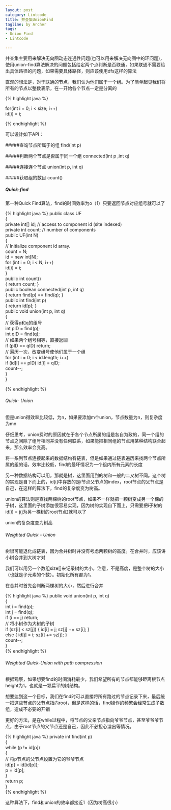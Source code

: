 ```yaml
---
layout: post
category: Lintcode
title: 并查集UnionFind
tagline: by Archer
tags:
- Union Find
- Lintcode

---
```


并查集主要用来解决无向图动态连通性问题(也可以用来解决无向图中的环问题)，使用union-find算法解决的问题包括给定两个点判断是否联通，如果联通不需要给出具体路径的问题，如果需要具体路径，则应该使用dfs这样的算法

直观的想法是，对于联通的节点，我们认为他们属于一个组。为了简单起见我们将所有的节点以整数表示，在一开始各个节点一定是分离的

{% highlight java %}

for(int i = 0; i < size; i++)  
    id[i] = i;    

{% endhighlight %}

可以设计如下API：

#####查询节点所属于的组 find(int p)

#####判断两个节点是否属于同一个组 connected(int p ,int q)

#####连接连个节点 union(int p, int q)

#####获取组的数目 count()

##### Quick-find

第一种Quick Find算法，find的时间效率为o（1）只要返回节点对应组号就可以了

{% highlight java %}
public class UF  
{  
    private int[] id; // access to component id (site indexed)  
    private int count; // number of components  
    public UF(int N)  
    {  
        // Initialize component id array.  
        count = N;  
        id = new int[N];  
        for (int i = 0; i < N; i++)  
            id[i] = i;  
    }  
    public int count()  
    { return count; }  
    public boolean connected(int p, int q)  
    { return find(p) == find(q); }  
    public int find(int p)  
    { return id[p]; }  
    public void union(int p, int q)  
    {   
        // 获得p和q的组号  
        int pID = find(p);  
        int qID = find(q);  
        // 如果两个组号相等，直接返回  
        if (pID == qID) return;  
        // 遍历一次，改变组号使他们属于一个组  
        for (int i = 0; i < id.length; i++)  
            if (id[i] == pID) id[i] = qID;  
        count--;  
    }  
}  

{% endhighlight %}

###### Quick- Union
但是union得效率比较低，为n，如果要添加m个union，节点数量为n，则复杂度为mn

仔细思考，union费时的原因就在于各个节点所属的组是各自为政的，同一个组的节点之间除了组号相同并没有任何联系，如果能把相同组的节点用某种结构联合起来，那么效率会变高。

将一系列节点连接起来的数据结构有链表，但是如果通过链表遍历来找两个节点所属的组的话，效率比较低，find的最坏情况为一个组内所有元素的长度

另一种数据结构可以用，那就是树，这里面用到的树和一般的二叉树不同。这个树的实现是自下而上的，id[i]中存放的是i节点父节点的index，root节点的父节点是自己，在这样的算法下，find的复杂度变为树高。

union的算法则是查找两棵树的root节点，如果不一样就把一颗树变成另一个棵的子树，这里面的子树添加很容易实现，因为树的实现自下而上，只需要把i子树的id[i] = j(j为另一棵树的root节点)就可以了

union的复杂度变为树高

###### Weighted Quick - Union

树很可能退化成链表，因为合并树时并没有考虑两颗树的高度。在合并时，应该讲小树合并到大树才对

我们可以用另一个数组size[]来记录树的大小，注意，不是高度，是整个树的大小（也就是子元素的个数）。初始化所有都为1。

在合并时首先会判断两棵树的大小，然后进行合并

{% highlight java %}
public void union(int p, int q)  
{  
    int i = find(p);  
    int j = find(q);  
    if (i == j) return;  
    // 将小树作为大树的子树  
    if (sz[i] < sz[j]) { id[i] = j; sz[j] += sz[i]; }  
    else { id[j] = i; sz[i] += sz[j]; }  
    count--;  
}  
{% endhighlight %}


###### Weighted Quick-Union with path compression

根据观察，如果想要find的时间消耗最少，我们希望所有的节点都能够距离根节点height为1，也就是一颗扁平的树结构。

想要达到这一个目标，我们在find时可以直接将所有路过的节点记录下来，最后统一把这些节点的父节点指向root，但是这样的话，find操作的频繁会经常生成子数组，造成不必要的开销

更好的方法，是在while过程中，将节点的父亲节点指向爷爷节点，甚至爷爷爷节点，由于root节点的父节点还是自己，因此不必担心溢出等情况。

{% highlight java %}
private int find(int p)  
{  
    while (p != id[p])  
    {  
        // 将p节点的父节点设置为它的爷爷节点  
        id[p] = id[id[p]];  
        p = id[p];  
    }  
    return p;  
}  
{% endhighlight %}

这种算法下，find和union的效率都接近1（因为树高很小）



